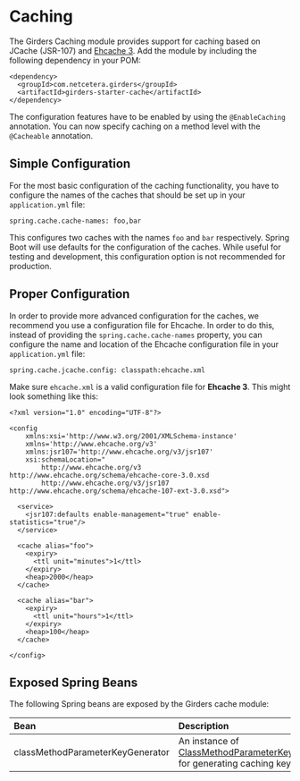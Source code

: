 # Caching

The Girders Caching module provides support for caching based on JCache (JSR-107) and
[Ehcache 3](http://www.ehcache.org). Add the module by including the following dependency in your POM:

    <dependency>
      <groupId>com.netcetera.girders</groupId>
      <artifactId>girders-starter-cache</artifactId>
    </dependency>
    
The configuration features have to be enabled by using the `@EnableCaching` annotation. You can now specify caching
on a method level with the `@Cacheable` annotation.
    
## Simple Configuration

For the most basic configuration of the caching functionality, you have to configure the names of the caches that
should be set up in your `application.yml` file:

    spring.cache.cache-names: foo,bar

This configures two caches with the names `foo` and `bar` respectively. Spring Boot will use defaults for the
configuration of the caches. While useful for testing and development, this configuration option is not recommended
for production.

## Proper Configuration

In order to provide more advanced configuration for the caches, we recommend you use a configuration file for Ehcache.
In order to do this, instead of providing the
`spring.cache.cache-names` property, you can configure the name and location of the Ehcache configuration file in your
`application.yml` file:

    spring.cache.jcache.config: classpath:ehcache.xml
    
Make sure `ehcache.xml` is a valid configuration file for **Ehcache 3**. This might look something like this:

    <?xml version="1.0" encoding="UTF-8"?>
    
    <config
        xmlns:xsi='http://www.w3.org/2001/XMLSchema-instance'
        xmlns='http://www.ehcache.org/v3'
        xmlns:jsr107='http://www.ehcache.org/v3/jsr107'
        xsi:schemaLocation="
            http://www.ehcache.org/v3 http://www.ehcache.org/schema/ehcache-core-3.0.xsd
            http://www.ehcache.org/v3/jsr107 http://www.ehcache.org/schema/ehcache-107-ext-3.0.xsd">
    
      <service>
        <jsr107:defaults enable-management="true" enable-statistics="true"/>
      </service>
    
      <cache alias="foo">
        <expiry>
          <ttl unit="minutes">1</ttl>
        </expiry>
        <heap>2000</heap>
      </cache>
    
      <cache alias="bar">
        <expiry>
          <ttl unit="hours">1</ttl>
        </expiry>
        <heap>100</heap>
      </cache>

    </config>

## Exposed Spring Beans

The following Spring beans are exposed by the Girders cache module:

| Bean | Description |
|:--------|:------------|
| classMethodParameterKeyGenerator | An instance of [ClassMethodParameterKeyGenerator](../apidocs/com/netcetera/girders/cache/ClassMethodParameterKeyGenerator.html) for generating caching keys. |
